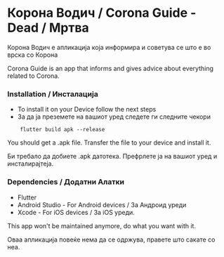# Корона Водич / Corona Guide - Dead / Мртва
Корона Водич е апликација која информира и советува се што е во врска со Корона

Corona Guide is an app that informs and gives advice about everything related to Corona.

### Installation / Инсталација
* To install it on your Device follow the next steps
* За да ја преземете на вашиот уред следете ги следните чекори

```	
	flutter build apk --release
```

You should get a .apk file. Transfer the file to your device and install it.

Би требало да добиете .apk датотека. Префрлете ја на вашиот уред и инсталирајтеја.

### Dependencies / Додатни Алатки
* Flutter
* Android Studio - For Android devices /  За Андроид уреди
* Xcode - For iOS devices / За iOS уреди.


This app won't be maintained anymore, do what you want with it.

Оваа апликација повеќе нема да се одржува, правете што сакате со неа.
